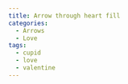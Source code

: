 ```yaml
---
title: Arrow through heart fill
categories:
  - Arrows
  - Love
tags:
  - cupid
  - love
  - valentine
---
```

